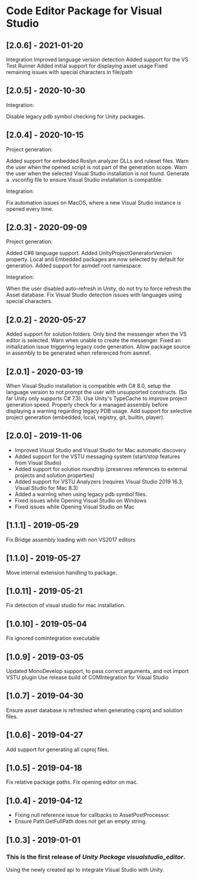 # Code Editor Package for Visual Studio

## [2.0.6] - 2021-01-20

Integration
Improved language version detection
Added support for the VS Test Runner
Added initial support for displaying asset usage
Fixed remaining issues with special characters in file/path

## [2.0.5] - 2020-10-30

Integration:

Disable legacy pdb symbol checking for Unity packages.

## [2.0.4] - 2020-10-15

Project generation:

Added support for embedded Roslyn analyzer DLLs and ruleset files.
Warn the user when the opened script is not part of the generation scope.
Warn the user when the selected Visual Studio installation is not found.
Generate a .vsconfig file to ensure Visual Studio installation is compatible.

Integration:

Fix automation issues on MacOS, where a new Visual Studio instance is opened every time.

## [2.0.3] - 2020-09-09

Project generation:

Added C#8 language support.
Added UnityProjectGeneratorVersion property.
Local and Embedded packages are now selected by default for generation.
Added support for asmdef root namespace.

Integration:

When the user disabled auto-refresh in Unity, do not try to force refresh the Asset database.
Fix Visual Studio detection issues with languages using special characters.


## [2.0.2] - 2020-05-27

Added support for solution folders.
Only bind the messenger when the VS editor is selected.
Warn when unable to create the messenger.
Fixed an initialization issue triggering legacy code generation.
Allow package source in assembly to be generated when referenced from asmref.


## [2.0.1] - 2020-03-19

When Visual Studio installation is compatible with C# 8.0, setup the language version to not prompt the user with unsupported constructs. (So far Unity only supports C# 7.3).
Use Unity's TypeCache to improve project generation speed.
Properly check for a managed assembly before displaying a warning regarding legacy PDB usage.
Add support for selective project generation (embedded, local, registry, git, builtin, player).


## [2.0.0] - 2019-11-06

- Improved Visual Studio and Visual Studio for Mac automatic discovery
- Added support for the VSTU messaging system (start/stop features from Visual Studio)
- Added support for solution roundtrip (preserves references to external projects and solution properties)
- Added support for VSTU Analyzers (requires Visual Studio 2019 16.3, Visual Studio for Mac 8.3)
- Added a warning when using legacy pdb symbol files.
- Fixed issues while Opening Visual Studio on Windows
- Fixed issues while Opening Visual Studio on Mac

## [1.1.1] - 2019-05-29

Fix Bridge assembly loading with non VS2017 editors

## [1.1.0] - 2019-05-27

Move internal extension handling to package.

## [1.0.11] - 2019-05-21

Fix detection of visual studio for mac installation.

## [1.0.10] - 2019-05-04

Fix ignored comintegration executable


## [1.0.9] - 2019-03-05

Updated MonoDevelop support, to pass correct arguments, and not import VSTU plugin
Use release build of COMIntegration for Visual Studio


## [1.0.7] - 2019-04-30

Ensure asset database is refreshed when generating csproj and solution files.

## [1.0.6] - 2019-04-27

Add support for generating all csproj files.

## [1.0.5] - 2019-04-18

Fix relative package paths.
Fix opening editor on mac.

## [1.0.4] - 2019-04-12

- Fixing null reference issue for callbacks to AssetPostProcessor.
- Ensure Path.GetFullPath does not get an empty string.

## [1.0.3] - 2019-01-01

### This is the first release of *Unity Package visualstudio_editor*.

Using the newly created api to integrate Visual Studio with Unity.
